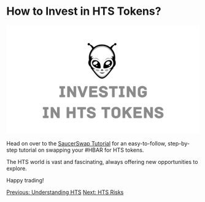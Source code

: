 # How to Invest in HTS Tokens?

![investingInHTS](./images/investingInHTS.png)

Head on over to the [SaucerSwap Tutorial](https://docs.saucerswap.finance/get-started/saucerswap-tutorials/swap) for an easy-to-follow, step-by-step tutorial on swapping your #HBAR for HTS tokens.

The HTS world is vast and fascinating, always offering new opportunities to explore.

Happy trading!

[Previous: Understanding HTS](./01-understanding-hts.md) [Next: HTS Risks](./03-hts-risks.md)

